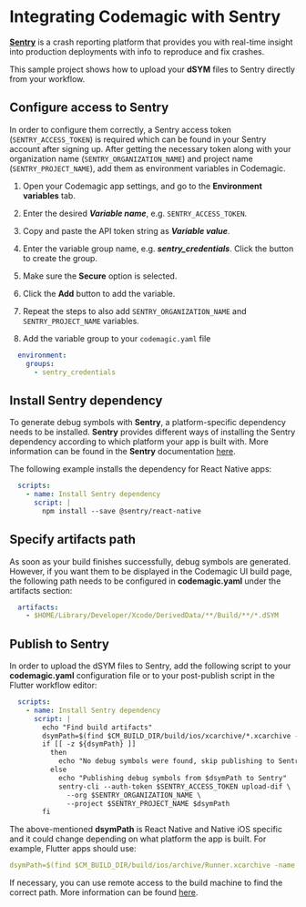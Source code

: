 # Integrating Codemagic with Sentry

[**Sentry**](https://sentry.io/from/crashlytics/) is a crash reporting platform that provides you with real-time insight into production deployments with info to reproduce and fix crashes.

This sample project shows how to upload your **dSYM** files to Sentry directly from your workflow.

## Configure access to Sentry

In order to configure them correctly, a Sentry access token (`SENTRY_ACCESS_TOKEN`) is required which can be found in your Sentry account after signing up. After getting the necessary token along with your organization name (`SENTRY_ORGANIZATION_NAME`) and project name (`SENTRY_PROJECT_NAME`), add them as environment variables in Codemagic.

1. Open your Codemagic app settings, and go to the **Environment variables** tab.
2. Enter the desired **_Variable name_**, e.g. `SENTRY_ACCESS_TOKEN`.
3. Copy and paste the API token string as **_Variable value_**.
4. Enter the variable group name, e.g. **_sentry_credentials_**. Click the button to create the group.
5. Make sure the **Secure** option is selected.
6. Click the **Add** button to add the variable.
7. Repeat the steps to also add `SENTRY_ORGANIZATION_NAME` and `SENTRY_PROJECT_NAME` variables.

8. Add the variable group to your `codemagic.yaml` file
```yaml
  environment:
    groups:
      - sentry_credentials
```

## Install Sentry dependency

To generate debug symbols with **Sentry**, a platform-specific dependency needs to be installed. **Sentry** provides different ways of installing the Sentry dependency according to which platform your app is built with. More information can be found in the **Sentry** documentation [here](https://docs.sentry.io/).

The following example installs the dependency for React Native apps:

```yaml
  scripts:
    - name: Install Sentry dependency
      script: | 
        npm install --save @sentry/react-native
```

## Specify artifacts path

As soon as your build finishes successfully, debug symbols are generated. However, if you want them to be displayed in the Codemagic UI build page, the following path needs to be configured in **codemagic.yaml** under the artifacts section:

```yaml
  artifacts:
    - $HOME/Library/Developer/Xcode/DerivedData/**/Build/**/*.dSYM
```

## Publish to Sentry

In order to upload the dSYM files to Sentry, add the following script to your **codemagic.yaml** configuration file or to your post-publish script in the Flutter workflow editor: 

```yaml
  scripts:
    - name: Install Sentry dependency
      script: | 
        echo "Find build artifacts"
        dsymPath=$(find $CM_BUILD_DIR/build/ios/xcarchive/*.xcarchive -name "*.dSYM" | head -1)
        if [[ -z ${dsymPath} ]]
          then
            echo "No debug symbols were found, skip publishing to Sentry"
          else
            echo "Publishing debug symbols from $dsymPath to Sentry"
            sentry-cli --auth-token $SENTRY_ACCESS_TOKEN upload-dif \
              --org $SENTRY_ORGANIZATION_NAME \
              --project $SENTRY_PROJECT_NAME $dsymPath
        fi
```

The above-mentioned **dsymPath** is React Native and Native iOS specific and it could change depending on what platform the app is built. For example, Flutter apps should use:

```yaml
dsymPath=$(find $CM_BUILD_DIR/build/ios/archive/Runner.xcarchive -name "*.dSYM" | head -1)
```

If necessary, you can use remote access to the build machine to find the correct path. More information can be found [here](https://docs.codemagic.io/troubleshooting/accessing-builder-machine-via-ssh/).
